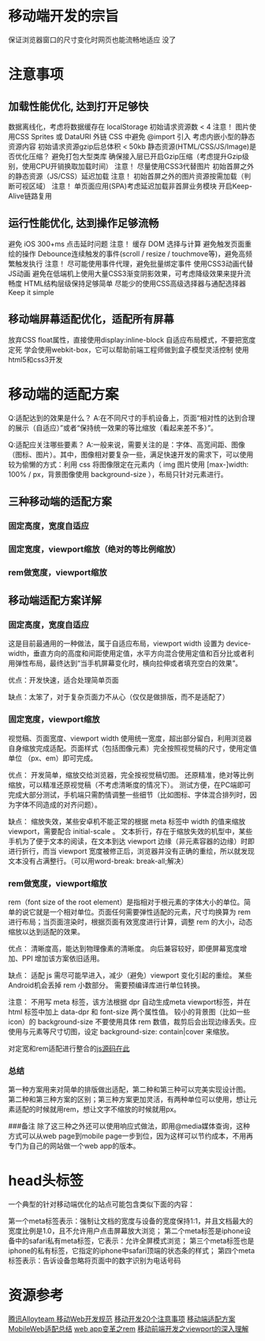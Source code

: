 # 移动端开发的宗旨
  保证浏览器窗口的尺寸变化时网页也能流畅地适应
  没了

# 注意事项

## 加载性能优化, 达到打开足够快

  数据离线化，考虑将数据缓存在 localStorage
  初始请求资源数 < 4 注意！
  图片使用CSS Sprites 或 DataURI
  外链 CSS 中避免 @import 引入
  考虑内嵌小型的静态资源内容
  初始请求资源gzip后总体积 < 50kb
  静态资源(HTML/CSS/JS/Image)是否优化压缩？
  避免打包大型类库
  确保接入层已开启Gzip压缩（考虑提升Gzip级别，使用CPU开销换取加载时间） 注意！
  尽量使用CSS3代替图片
  初始首屏之外的静态资源（JS/CSS）延迟加载 注意！
  初始首屏之外的图片资源按需加载（判断可视区域） 注意！
  单页面应用(SPA)考虑延迟加载非首屏业务模块
  开启Keep-Alive链路复用

## 运行性能优化, 达到操作足够流畅

  避免 iOS 300+ms 点击延时问题 注意！
  缓存 DOM 选择与计算
  避免触发页面重绘的操作
  Debounce连续触发的事件(scroll / resize / touchmove等)，避免高频繁触发执行 注意！
  尽可能使用事件代理，避免批量绑定事件
  使用CSS3动画代替JS动画
  避免在低端机上使用大量CSS3渐变阴影效果，可考虑降级效果来提升流畅度
  HTML结构层级保持足够简单
  尽能少的使用CSS高级选择器与通配选择器
  Keep it simple

## 移动端屏幕适配优化，适配所有屏幕

  放弃CSS float属性，直接使用display:inline-block
  自适应布局模式，不要把宽度定死
  学会使用webkit-box，它可以帮助前端工程师做到盒子模型灵活控制
  使用html5和css3开发

# 移动端的适配方案

Q:适配达到的效果是什么？
A:在不同尺寸的手机设备上，页面“相对性的达到合理的展示（自适应）”或者“保持统一效果的等比缩放（看起来差不多）”。

Q:适配应关注哪些要素？
A:一般来说，需要关注的是：字体、高宽间距、图像（图标、图片）。其中，图像相对要复杂一些，满足快速开发的需求下，可以使用较为偷懒的方式：利用 css 将图像限定在元素内（ img 图片使用 [max-]width: 100% / px，背景图像使用 background-size ），布局只针对元素进行。

## 三种移动端的适配方案

### 固定高度，宽度自适应
### 固定宽度，viewport缩放（绝对的等比例缩放）
### rem做宽度，viewport缩放

## 移动端适配方案详解

### 固定高度，宽度自适应

这是目前最通用的一种做法，属于自适应布局，viewport width 设置为 device-width，垂直方向的高度和间距使用定值，水平方向混合使用定值和百分比或者利用弹性布局，最终达到“当手机屏幕变化时，横向拉伸或者填充空白的效果”。

优点：开发快速，适合处理简单页面

缺点：太笨了，对于复杂页面力不从心（仅仅是做排版，而不是适配了）

### 固定宽度，viewport缩放

视觉稿、页面宽度、viewport width 使用统一宽度，超出部分留白，利用浏览器自身缩放完成适配。页面样式（包括图像元素）完全按照视觉稿的尺寸，使用定值单位 （px、em）即可完成。

优点：
开发简单，缩放交给浏览器，完全按视觉稿切图。
还原精准，绝对等比例缩放，可以精准还原视觉稿（不考虑清晰度的情况下）。
测试方便，在PC端即可完成大部分测试，手机端只需酌情调整一些细节（比如图标、字体混合排列时，因为字体不同造成的对齐问题）。

缺点：
缩放失效，某些安卓机不能正常的根据 meta 标签中 width 的值来缩放 viewport，需要配合 initial-scale 。
文本折行，存在于缩放失效的机型中，某些手机为了便于文本的阅读，在文本到达 viewport 边缘（非元素容器的边缘）时即进行折行，而当 viewport 宽度被修正后，浏览器并没有正确的重绘，所以就发现文本没有占满整行。（可以用word-break: break-all;解决）


### rem做宽度，viewport缩放

rem（font size of the root element）是指相对于根元素的字体大小的单位。简单的说它就是一个相对单位。页面任何需要弹性适配的元素，尺寸均换算为 rem 进行布局；当页面渲染时，根据页面有效宽度进行计算，调整 rem 的大小，动态缩放以达到适配的效果。

优点：
清晰度高，能达到物理像素的清晰度。
向后兼容较好，即便屏幕宽度增加、PPI 增加该方案依旧适用。

缺点：
适配 js 需尽可能早进入，减少（避免）viewport 变化引起的重绘。
某些Android机会丢掉 rem 小数部分。
需要预编译库进行单位转换。

注意：
不用写 meta 标签，该方法根据 dpr 自动生成meta viewport标签，并在 html 标签中加上 data-dpr 和 font-size 两个属性值。
较小的背景图（比如一些 icon）的 background-size 不要使用具体 rem 数值，裁剪后会出现边缘丢失。应使用与元素等尺寸切图，设定 background-size: contain|cover 来缩放。

对定宽和rem适配进行整合的[js源码在此](https://github.com/re54k/mobileweb-utilities/blob/master/util/mobile-util.js)

### 总结
第一种方案用来对简单的排版做出适配，第二种和第三种可以完美实现设计图。
第二种和第三种方案的区别；第三种方案更加灵活，有两种单位可以使用，想让元素适配的时候就用rem，想让文字不缩放的时候就用px。

###备注
除了这三种之外还可以使用响应式做法，即用@media媒体查询，这种方式可以从web page到mobile page一步到位，因为这样可以节约成本，不用再专门为自己的网站做一个web app的版本。

# head头标签

一个典型的针对移动端优化的站点可能包含类似下面的内容：
  <meta name="viewport" content="width=device-width, initial-scale=1, maximum-scale=1"> 
  <meta content="yes" name="apple-mobile-web-app-·">
  <meta content="black" name="apple-mobile-web-app-status-bar-style">
  <meta content="telephone=no" name="format-detection">

  第一个meta标签表示：强制让文档的宽度与设备的宽度保持1:1，并且文档最大的宽度比例是1.0，且不允许用户点击屏幕放大浏览；
  第二个meta标签是iphone设备中的safari私有meta标签，它表示：允许全屏模式浏览；
  第三个meta标签也是iphone的私有标签，它指定的iphone中safari顶端的状态条的样式；
  第四个meta标签表示：告诉设备忽略将页面中的数字识别为电话号码

# 资源参考

  [腾讯Alloyteam 移动Web开发规范](http://alloyteam.github.io/Spirit/modules/Standard/)
  [移动开发20个注意事项](http://sentsin.com/web/54.html)
  [移动端适配方案](https://github.com/riskers/blog/issues/18)
  [MobileWeb适配总结](http://html-js.com/article/MobileWeb)
  [web app变革之rem](http://isux.tencent.com/web-app-rem.html)
  [移动前端开发之viewport的深入理解](http://www.cnblogs.com/2050/p/3877280.html)
